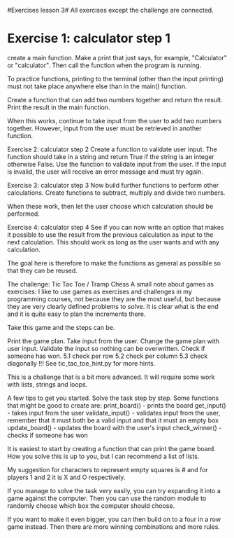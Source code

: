 #Exercises lesson 3#
All exercises except the challenge are connected.

# Exercise 1: calculator step 1
create a main function. Make a print that just says, for example, "Calculator" or "calculator". Then call the function when the program is running.

To practice functions, printing to the terminal (other than the input printing) must not take place anywhere else than in the main() function.

Create a function that can add two numbers together and return the result. Print the result in the main function.

When this works, continue to take input from the user to add two numbers together. However, input from the user must be retrieved in another function.

Exercise 2: calculator step 2
Create a function to validate user input. The function should take in a string and return True if the string is an integer otherwise False. Use the function to validate input from the user. If the input is invalid, the user will receive an error message and must try again.

Exercise 3: calculator step 3
Now build further functions to perform other calculations. Create functions to subtract, multiply and divide two numbers.

When these work, then let the user choose which calculation should be performed.

Exercise 4: calculator step 4
See if you can now write an option that makes it possible to use the result from the previous calculation as input to the next calculation. This should work as long as the user wants and with any calculation.

The goal here is therefore to make the functions as general as possible so that they can be reused.

The challenge: Tic Tac Toe / Tramp Chess
A small note about games as exercises: I like to use games as exercises and challenges in my programming courses, not because they are the most useful, but because they are very clearly defined problems to solve. It is clear what is the end and it is quite easy to plan the increments there.

Take this game and the steps can be.

Print the game plan.
Take input from the user.
Change the game plan with user input.
Validate the input so nothing can be overwritten.
Check if someone has won. 5.1 check per row 5.2 check per column 5.3 check diagonally
!!! See tic_tac_toe_hint.py for more hints.

This is a challenge that is a bit more advanced. It will require some work with lists, strings and loops.

A few tips to get you started. Solve the task step by step. Some functions that might be good to create are: print_board() - prints the board get_input() - takes input from the user validate_input() - validates input from the user, remember that it must both be a valid input and that it must an empty box update_board() - updates the board with the user's input check_winner() - checks if someone has won

It is easiest to start by creating a function that can print the game board. How you solve this is up to you, but I can recommend a list of lists.

My suggestion for characters to represent empty squares is # and for players 1 and 2 it is X and O respectively.

If you manage to solve the task very easily, you can try expanding it into a game against the computer. Then you can use the random module to randomly choose which box the computer should choose.

If you want to make it even bigger, you can then build on to a four in a row game instead. Then there are more winning combinations and more rules.